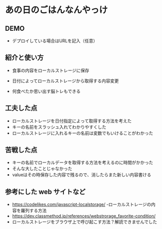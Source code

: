 # あの日のごはんなんやっけ

## DEMO

  - デプロイしている場合はURLを記入（任意）

## 紹介と使い方

  - 食事の内容をローカルストレージに保存

  - 日付によってローカルストレージから取得する内容変更
  - 何食べたか思い出す脳トレもできる

## 工夫した点

  - ローカルストレージを日付指定によって取得する方法を考えた
  - キーの名前をスラッシュ入れてわかりやすくした
  - ローカルストレージに入れるキーの名前は変数でもいけることがわかった

## 苦戦した点

  - キーの名前でローカルデータを取得する方法を考えるのに時間がかかった
  - そんな大したことじゃなかった
  - valueはその時保存した内容で残るので、消したらまた新しい内容書ける

## 参考にした web サイトなど

  - https://codelikes.com/javascript-localstorage/
  -ローカルストレージの内容を羅列する方法
  - https://dev.classmethod.jp/references/webstrorage_favorite-condition/
 - ローカルストレージをブラウザ上で呼び起こす方法？解読できませんでした